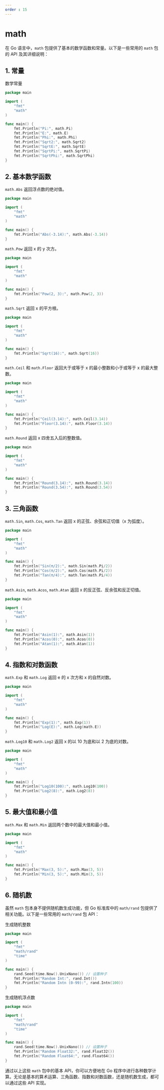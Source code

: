 ```yaml
---
order : 15
---
```


# math

在 Go 语言中，`math` 包提供了基本的数学函数和常量。以下是一些常用的 `math` 包的 API 及其详细说明：


## 1. 常量

数学常量
```go
package main

import (
    "fmt"
    "math"
)

func main() {
    fmt.Println("Pi:", math.Pi)
    fmt.Println("E:", math.E)
    fmt.Println("Phi:", math.Phi)
    fmt.Println("Sqrt2:", math.Sqrt2)
    fmt.Println("SqrtE:", math.SqrtE)
    fmt.Println("SqrtPi:", math.SqrtPi)
    fmt.Println("SqrtPhi:", math.SqrtPhi)
}
```

## 2. 基本数学函数

`math.Abs`
返回浮点数的绝对值。
```go
package main

import (
    "fmt"
    "math"
)

func main() {
    fmt.Println("Abs(-3.14):", math.Abs(-3.14))
}
```

`math.Pow`
返回 x 的 y 次方。
```go
package main

import (
    "fmt"
    "math"
)

func main() {
    fmt.Println("Pow(2, 3):", math.Pow(2, 3))
}
```

`math.Sqrt`
返回 x 的平方根。
```go
package main

import (
    "fmt"
    "math"
)

func main() {
    fmt.Println("Sqrt(16):", math.Sqrt(16))
}
```

`math.Ceil` 和 `math.Floor`
返回大于或等于 x 的最小整数和小于或等于 x 的最大整数。
```go
package main

import (
    "fmt"
    "math"
)

func main() {
    fmt.Println("Ceil(3.14):", math.Ceil(3.14))
    fmt.Println("Floor(3.14):", math.Floor(3.14))
}
```

`math.Round`
返回 x 四舍五入后的整数值。
```go
package main

import (
    "fmt"
    "math"
)

func main() {
    fmt.Println("Round(3.14):", math.Round(3.14))
    fmt.Println("Round(3.54):", math.Round(3.54))
}
```

## 3. 三角函数

`math.Sin`, `math.Cos`, `math.Tan`
返回 x 的正弦、余弦和正切值（x 为弧度）。
```go
package main

import (
    "fmt"
    "math"
)

func main() {
    fmt.Println("Sin(π/2):", math.Sin(math.Pi/2))
    fmt.Println("Cos(π/2):", math.Cos(math.Pi/2))
    fmt.Println("Tan(π/4):", math.Tan(math.Pi/4))
}
```

`math.Asin`, `math.Acos`, `math.Atan`
返回 x 的反正弦、反余弦和反正切值。
```go
package main

import (
    "fmt"
    "math"
)

func main() {
    fmt.Println("Asin(1):", math.Asin(1))
    fmt.Println("Acos(0):", math.Acos(0))
    fmt.Println("Atan(1):", math.Atan(1))
}
```

## 4. 指数和对数函数

`math.Exp` 和 `math.Log`
返回 e 的 x 次方和 x 的自然对数。
```go
package main

import (
    "fmt"
    "math"
)

func main() {
    fmt.Println("Exp(1):", math.Exp(1))
    fmt.Println("Log(E):", math.Log(math.E))
}
```

`math.Log10` 和 `math.Log2`
返回 x 的以 10 为底和以 2 为底的对数。
```go
package main

import (
    "fmt"
    "math"
)

func main() {
    fmt.Println("Log10(100):", math.Log10(100))
    fmt.Println("Log2(8):", math.Log2(8))
}
```

## 5. 最大值和最小值

`math.Max` 和 `math.Min`
返回两个数中的最大值和最小值。
```go
package main

import (
    "fmt"
    "math"
)

func main() {
    fmt.Println("Max(3, 5):", math.Max(3, 5))
    fmt.Println("Min(3, 5):", math.Min(3, 5))
}
```

## 6. 随机数

虽然 `math` 包本身不提供随机数生成功能，但 Go 标准库中的 `math/rand` 包提供了相关功能。以下是一些常用的 `math/rand` 包 API：

生成随机整数
```go
package main

import (
    "fmt"
    "math/rand"
    "time"
)

func main() {
    rand.Seed(time.Now().UnixNano()) // 设置种子
    fmt.Println("Random Int:", rand.Int())
    fmt.Println("Random Intn (0-99):", rand.Intn(100))
}
```

生成随机浮点数
```go
package main

import (
    "fmt"
    "math/rand"
    "time"
)

func main() {
    rand.Seed(time.Now().UnixNano()) // 设置种子
    fmt.Println("Random Float32:", rand.Float32())
    fmt.Println("Random Float64:", rand.Float64())
}
```

通过以上这些 `math` 包中的基本 API，你可以方便地在 Go 程序中进行各种数学计算。无论是基本的算术运算、三角函数、指数和对数函数，还是随机数生成，都可以通过这些 API 实现。